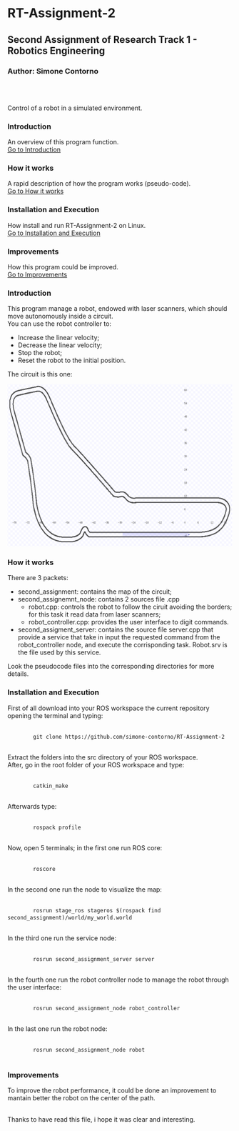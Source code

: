 # RT-Assignment-2
## Second Assignment of Research Track 1 - Robotics Engineering
### Author: Simone Contorno

<br><br>

Control of a robot in a simulated environment.

### Introduction
An overview of this program function.<br>
[Go to Introduction](#intro)

### How it works
A rapid description of how the program works (pseudo-code).<br>
[Go to How it works](#how)

### Installation and Execution
How install and run RT-Assignment-2 on Linux.<br>
[Go to Installation and Execution](#installation)

### Improvements
How this program could be improved.<br>
[Go to Improvements](#improve)

<a name="intro"></a>
### Introduction

This program manage a robot, endowed with laser scanners, which should move autonomously inside a circuit.<br>
You can use the robot controller to:
<ul>
    <li>Increase the linear velocity;</li>
    <li>Decrease the linear velocity;</li>
    <li>Stop the robot;</li>
    <li>Reset the robot to the initial position.</li>
</ul>

The circuit is this one:

![map](https://github.com/simone-contorno/RT-Assignment-2/blob/main/second_assignment_map.png)

<a name="how"></a>
### How it works

There are 3 packets:
<ul>
    <li>second_assignment: contains the map of the circuit;</li>
    <li>second_assignemnt_node: contains 2 sources file .cpp
        <ul>
            <li>robot.cpp: controls the robot to follow the ciruit avoiding the borders; for this task it read data from laser scanners;</li>
            <li>robot_controller.cpp: provides the user interface to digit commands.</li>
        </ul>
    </li>
    <li>second_assigment_server: contains the source file server.cpp that provide a service that take in input the requested command from the robot_controller node, and execute the corrisponding task. Robot.srv is the file used by this service.</li>
</ul>

Look the pseudocode files into the corresponding directories for more details.<br>

<a name="installation"></a>
### Installation and Execution

First of all download into your ROS workspace the current repository opening the terminal and typing:

<pre>
    <code>
        git clone https://github.com/simone-contorno/RT-Assignment-2
    </code>
</pre>

Extract the folders into the src directory of your 
ROS workspace.<br> 
After, go in the root folder of your ROS workspace and type: 

<pre>
    <code>
        catkin_make
    </code>
</pre>

Afterwards type:

<pre>
    <code>
        rospack profile    
    </code>
</pre>

Now, open 5 terminals; in the first one run ROS core:

<pre>
    <code>
        roscore
    </code>
</pre>

In the second one run the node to visualize the map:

<pre>
    <code>
        rosrun stage_ros stageros $(rospack find second_assignment)/world/my_world.world
    </code>
</pre>

In the third one run the service node:

<pre>
    <code>
        rosrun second_assignment_server server
    </code>
</pre>

In the fourth one run the robot controller node to manage the robot through the user interface:

<pre>
    <code>
        rosrun second_assignment_node robot_controller
    </code>
</pre>

In the last one run the robot node:

<pre>
    <code>
        rosrun second_assignment_node robot
    </code>
</pre>

<a name="improve"></a>
### Improvements

To improve the robot performance, it could be done an improvement to mantain better the robot on the center of the path.<br><br>

Thanks to have read this file, i hope it was clear and interesting.<br>
